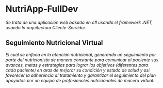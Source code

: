 # NutriApp-FullDev
_Se trata de una aplicación web basada en c# usando el framework .NET, usando la arquitectura Cliente-Servidor._
## Seguimiento Nutricional Virtual
_El cual se enfoca en la atención nutricional, generando un seguimiento por parte del nutricionista de manera constante para comunicar al paciente sus avances, metas y estrategias para lograr los objetivos (diferentes para cada paciente) en aras de mejorar su condición y estado de salud y así favorecer la adherencia al tratamiento y garantizar el seguimiento del plan apoyados por un equipo de profesionales nutricionales de manera virtual._


